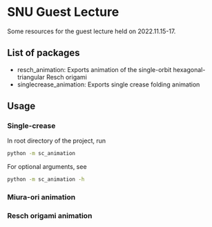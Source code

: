 # SNU Guest Lecture

Some resources for the guest lecture held on 2022.11.15-17.

## List of packages

- resch_animation: Exports animation of the single-orbit hexagonal-triangular Resch origami
- singlecrease_animation: Exports single crease folding animation

## Usage

### Single-crease

In root directory of the project, run

```sh
python -m sc_animation
```

For optional arguments, see

```sh
python -m sc_animation -h
```

### Miura-ori animation

### Resch origami animation
